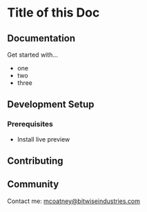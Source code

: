 # Title of this Doc

## Documentation
Get started with...

* one
* two
* three

## Development Setup

### Prerequisites
* Install live preview

## Contributing

## Community

Contact me: mcoatney@bitwiseindustries.com